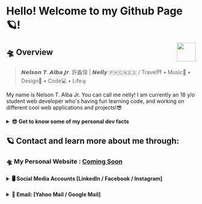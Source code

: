 # Hello! Welcome to my Github Page 🪐!

<img src="icon.png" align="right" width="50px" />

## 🛸 Overview
> 𝙉𝙚𝙡𝙨𝙤𝙣 𝙏. 𝘼𝙡𝙗𝙖 𝙅𝙧. 許鑫偉 | 𝙉𝙚𝙡𝙡𝙮 🇵🇭🇨🇳🇪🇸 / Travel⛩ • Music🎹 • Design🎨 • Code💻 • Life🛸

My name is Nelson T. Alba Jr. You can call me nelly! I am currently an 18 y/o student web developer who's having fun learning code, and working on different cool web applications and projects!😎

<h4>
<details>
  <summary><strong>😎 Get to know some of my personal dev facts</strong></summary>
  
  ### 💻 My Dev Language Preference:
  ### Current Favourite Programming Language and Web Framework: Python🐍, Django x React.js
  
  > My Ranking for dev languages (based on my current skillset and preference):
  > 1. Python
  > 2. Javascript (Node.Js)
  > 3. PHP
  > 4. Ruby on Rails
  
  
  ### 💻 My Dev skill-set list:
  ```
  Python, PHP, Node.Js, Ruby, Django, Flask, React.js, Angular.js, Express.js, Laravel, Ruby on Rails, Cactus, Gatsby, Hugo, Google Cloud Platform, Amazon Web Services, Heroku, Netlify, HTML, CSS, Bootstrap, Sass, Javascript, JQuery ... 
  ``` 
   ### 😎 Current Focus
  ```
  Personal Website and creating fun projects!
  ``` 
  
  ### 😎 What I want to try out in the future: 
  ```
  Create native mobile apps using native frameworks like React Native 🤩📱
  ``` 
</details>
</h4>

## 🪐 Contact and learn more about me through:
### 🛸  My Personal Website : [Coming Soon](#)

<h4>
  <details>
    <summary><strong>🖥️ Social Media Accounts [LinkedIn / Facebook / Instagram]</strong></summary>
    
   ### 🖥️ Social Media Accounts: 
   > 1. [linkedin.com/in/whoisnelly](https://www.linkedin.com/in/whoisnelly) - **LinkedIn** 
   > 2. [facebook.com/nelson.albajr](https://www.facebook.com/nelson.albajr) - **Facebook** 
   > 3. [instagram.com/who_is_nelly](https://www.instagram.com/who_is_nelly/) - **Instagram**

  </details>
</h4>
 
<h4>
  <details>
    <summary><strong>📮 Email: [Yahoo Mail / Google Mail] </strong></summary>

  ### 📮 Email Accounts: 
   > 1. [nelsonalbajr@yahoo.com](nelsonalbajr@yahoo.com) - **Yahoo Mail**
   > 2. [nb3.321132@gmail.com](nb3.321132@gmail.com) - **Google Mail** 
   
  </details>
</h4>
